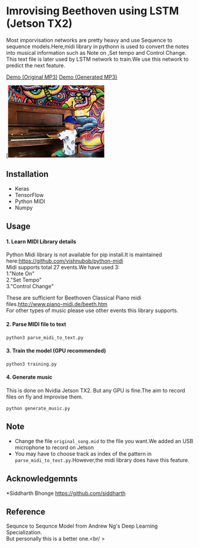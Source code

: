 # Imrovising Beethoven using LSTM (Jetson TX2)

Most imporvisation networks are pretty heavy and use Sequence to sequence models.Here,midi library in pythonn is used to convert the notes into musical information such as Note on ,Set tempo and Control Change.
This text file is later used by LSTM network to train.We use this network to predict the next feature.

[Demo (Original MP3)](https://soundcloud.com/siddharth-bhonge/original?in=siddharth-bhonge/sets/lstm-output)
[Demo (Generated MP3)](https://soundcloud.com/siddharth-bhonge/generated?in=siddharth-bhonge/sets/lstm-output)

[![screenshot](https://github.com/siddharthbhonge/Piano_music_generation_using_LSTM/blob/master/img/images.jpeg)
## Installation

 - Keras
 - TensorFlow
 - Python MIDI
-  Numpy

## Usage

  #### 1. Learn MIDI Library  details
  
  Python Midi library is not available for pip install.It is maintained here:https://github.com/vishnubob/python-midi <br />
  Midi supports total 27 events.We have used 3: <br/>
  1."Note On" <br />
  2."Set Tempo" <br />
  3."Control Change"<br />

  These are sufficient for Beethoven Classical Piano midi files.http://www.piano-midi.de/beeth.htm <br />
  For other types of music please use other events this library supports.<br />

  #### 2. Parse MIDI file to text

  ```
  python3 parse_midi_to_text.py

  ```

  #### 3. Train the model (GPU recommended)

  ```
  python3 training.py

  ```

  #### 4. Generate music
  This is done on Nvidia Jetson TX2. But any GPU is fine.The aim to record files on fly and improvise them. 

  ```
  python generate_music.py
  ```

## Note

 - Change the file `original_song.mid` to the file you want.We added an USB microphone to record on Jetson<br />
 - You may have to choose track as index of the pattern in `parse_midi_to_text.py`.However,the midi library does have this feature.<br />


## Acknowledgemnts 

*Siddharth Bhonge https://github.com/siddharth 




## Reference

Sequnce to Sequnce Model from Andrew Ng's Deep Learning Specialization.<br />
But personally this is a better one.<br/ >